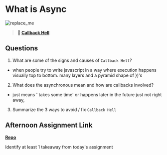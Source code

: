 # What is Async

![replace_me](https://codeworks.blob.core.windows.net/public/assets/img/illustrations/placeholder.svg)

> **📖 [Callback Hell](https://codeworksacademy.com/fs-student-guide/resources/wk4/01-Callbacks)**

## Questions

1. What are some of the signs and causes of `Callback Hell`?

- when people try to write  javascript in a way where execution happens visually top to bottom. many layers and a pyramid shape  of })'s

2. What does the asynchronous mean and how are callbacks involved?

- just means ' takes some time' or happens later in the future just not right away, 

3. Summarize the 3 ways to avoid / fix `Callback Hell`

## Afternoon Assignment Link

**[Repo](https://github.com/TungLe0319/<ASSIGNMENT_REPO>)**

Identify at least 1 takeaway from today's assignment
